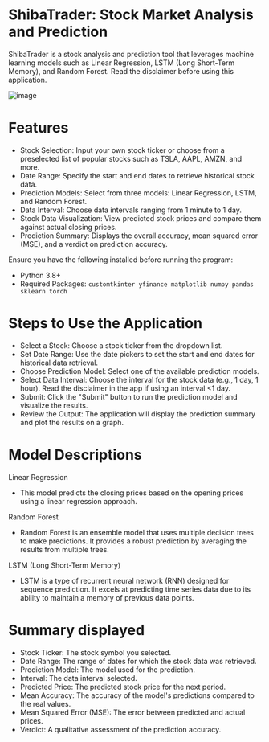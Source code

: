 
# ShibaTrader: Stock Market Analysis and Prediction
ShibaTrader is a stock analysis and prediction tool that leverages machine learning models such as Linear Regression, LSTM (Long Short-Term Memory), and Random Forest. Read the disclaimer before using this application.

![image](https://github.com/user-attachments/assets/c9a3847f-ba4f-4916-8fe2-b69318d4295c)

# Features
* Stock Selection: Input your own stock ticker or choose from a preselected list of popular stocks such as TSLA, AAPL, AMZN, and more.
* Date Range: Specify the start and end dates to retrieve historical stock data.
* Prediction Models: Select from three models: Linear Regression, LSTM, and Random Forest.
* Data Interval: Choose data intervals ranging from 1 minute to 1 day.
* Stock Data Visualization: View predicted stock prices and compare them against actual closing prices.
* Prediction Summary: Displays the overall accuracy, mean squared error (MSE), and a verdict on prediction accuracy.

Ensure you have the following installed before running the program:
* Python 3.8+
* Required Packages: `customtkinter yfinance matplotlib numpy pandas sklearn torch`

# Steps to Use the Application
* Select a Stock: Choose a stock ticker from the dropdown list.
* Set Date Range: Use the date pickers to set the start and end dates for historical data retrieval.
* Choose Prediction Model: Select one of the available prediction models.
* Select Data Interval: Choose the interval for the stock data (e.g., 1 day, 1 hour). Read the disclaimer in the app if using an interval <1 day.
* Submit: Click the "Submit" button to run the prediction model and visualize the results.
* Review the Output: The application will display the prediction summary and plot the results on a graph.

# Model Descriptions
Linear Regression
* This model predicts the closing prices based on the opening prices using a linear regression approach.

Random Forest
* Random Forest is an ensemble model that uses multiple decision trees to make predictions. It provides a robust prediction by averaging the results from multiple trees.

LSTM (Long Short-Term Memory)
* LSTM is a type of recurrent neural network (RNN) designed for sequence prediction. It excels at predicting time series data due to its ability to maintain a memory of previous data points.

# Summary displayed
* Stock Ticker: The stock symbol you selected.
* Date Range: The range of dates for which the stock data was retrieved.
* Prediction Model: The model used for the prediction.
* Interval: The data interval selected.
* Predicted Price: The predicted stock price for the next period.
* Mean Accuracy: The accuracy of the model's predictions compared to the real values.
* Mean Squared Error (MSE): The error between predicted and actual prices.
* Verdict: A qualitative assessment of the prediction accuracy.
